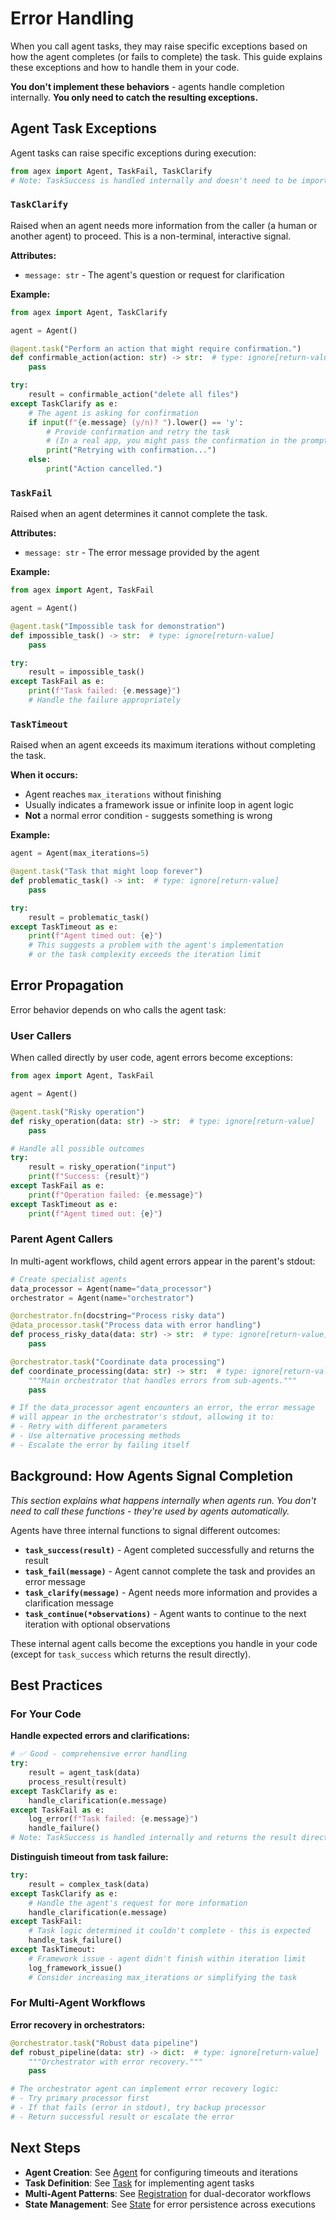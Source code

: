 # Error Handling

When you call agent tasks, they may raise specific exceptions based on how the agent completes (or fails to complete) the task. This guide explains these exceptions and how to handle them in your code.

**You don't implement these behaviors** - agents handle completion internally. **You only need to catch the resulting exceptions.**

## Agent Task Exceptions

Agent tasks can raise specific exceptions during execution:

```python
from agex import Agent, TaskFail, TaskClarify
# Note: TaskSuccess is handled internally and doesn't need to be imported
```

### `TaskClarify`

Raised when an agent needs more information from the caller (a human or another agent) to proceed. This is a non-terminal, interactive signal.

**Attributes:**
- `message: str` - The agent's question or request for clarification

**Example:**
```python
from agex import Agent, TaskClarify

agent = Agent()

@agent.task("Perform an action that might require confirmation.")
def confirmable_action(action: str) -> str:  # type: ignore[return-value]
    pass

try:
    result = confirmable_action("delete all files")
except TaskClarify as e:
    # The agent is asking for confirmation
    if input(f"{e.message} (y/n)? ").lower() == 'y':
        # Provide confirmation and retry the task
        # (In a real app, you might pass the confirmation in the prompt or state)
        print("Retrying with confirmation...")
    else:
        print("Action cancelled.")

```

### `TaskFail`

Raised when an agent determines it cannot complete the task.

**Attributes:**
- `message: str` - The error message provided by the agent

**Example:**
```python
from agex import Agent, TaskFail

agent = Agent()

@agent.task("Impossible task for demonstration")
def impossible_task() -> str:  # type: ignore[return-value]
    pass

try:
    result = impossible_task()
except TaskFail as e:
    print(f"Task failed: {e.message}")
    # Handle the failure appropriately
```

### `TaskTimeout`

Raised when an agent exceeds its maximum iterations without completing the task.

**When it occurs:**
- Agent reaches `max_iterations` without finishing
- Usually indicates a framework issue or infinite loop in agent logic
- **Not** a normal error condition - suggests something is wrong

**Example:**
```python
agent = Agent(max_iterations=5)

@agent.task("Task that might loop forever")
def problematic_task() -> int:  # type: ignore[return-value]
    pass

try:
    result = problematic_task()
except TaskTimeout as e:
    print(f"Agent timed out: {e}")
    # This suggests a problem with the agent's implementation
    # or the task complexity exceeds the iteration limit
```

## Error Propagation

Error behavior depends on who calls the agent task:

### User Callers

When called directly by user code, agent errors become exceptions:

```python
from agex import Agent, TaskFail

agent = Agent()

@agent.task("Risky operation")
def risky_operation(data: str) -> str:  # type: ignore[return-value]
    pass

# Handle all possible outcomes
try:
    result = risky_operation("input")
    print(f"Success: {result}")
except TaskFail as e:
    print(f"Operation failed: {e.message}")
except TaskTimeout as e:
    print(f"Agent timed out: {e}")
```

### Parent Agent Callers

In multi-agent workflows, child agent errors appear in the parent's stdout:

```python
# Create specialist agents
data_processor = Agent(name="data_processor")
orchestrator = Agent(name="orchestrator")

@orchestrator.fn(docstring="Process risky data")
@data_processor.task("Process data with error handling")
def process_risky_data(data: str) -> str:  # type: ignore[return-value]
    pass

@orchestrator.task("Coordinate data processing")
def coordinate_processing(data: str) -> str:  # type: ignore[return-value]
    """Main orchestrator that handles errors from sub-agents."""
    pass

# If the data_processor agent encounters an error, the error message
# will appear in the orchestrator's stdout, allowing it to:
# - Retry with different parameters
# - Use alternative processing methods  
# - Escalate the error by failing itself
```

## Background: How Agents Signal Completion

*This section explains what happens internally when agents run. You don't need to call these functions - they're used by agents automatically.*

Agents have three internal functions to signal different outcomes:

- **`task_success(result)`** - Agent completed successfully and returns the result
- **`task_fail(message)`** - Agent cannot complete the task and provides an error message
- **`task_clarify(message)`** - Agent needs more information and provides a clarification message
- **`task_continue(*observations)`** - Agent wants to continue to the next iteration with optional observations

These internal agent calls become the exceptions you handle in your code (except for `task_success` which returns the result directly).

## Best Practices

### For Your Code

**Handle expected errors and clarifications:**
```python
# ✅ Good - comprehensive error handling
try:
    result = agent_task(data)
    process_result(result)
except TaskClarify as e:
    handle_clarification(e.message)
except TaskFail as e:
    log_error(f"Task failed: {e.message}")
    handle_failure()
# Note: TaskSuccess is handled internally and returns the result directly
```

**Distinguish timeout from task failure:**
```python
try:
    result = complex_task(data)
except TaskClarify as e:
    # Handle the agent's request for more information
    handle_clarification(e.message)
except TaskFail:
    # Task logic determined it couldn't complete - this is expected
    handle_task_failure()
except TaskTimeout:
    # Framework issue - agent didn't finish within iteration limit
    log_framework_issue()
    # Consider increasing max_iterations or simplifying the task
```

### For Multi-Agent Workflows

**Error recovery in orchestrators:**
```python
@orchestrator.task("Robust data pipeline")
def robust_pipeline(data: str) -> dict:  # type: ignore[return-value]
    """Orchestrator with error recovery."""
    pass

# The orchestrator agent can implement error recovery logic:
# - Try primary processor first
# - If that fails (error in stdout), try backup processor
# - Return successful result or escalate the error
```


## Next Steps

- **Agent Creation**: See [Agent](agent.md) for configuring timeouts and iterations
- **Task Definition**: See [Task](task.md) for implementing agent tasks  
- **Multi-Agent Patterns**: See [Registration](registration.md) for dual-decorator workflows
- **State Management**: See [State](state.md) for error persistence across executions 